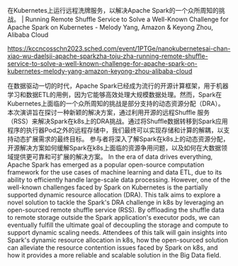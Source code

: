 在Kubernetes上运行远程洗牌服务，以解决Apache Spark的一个众所周知的挑战。 | Running Remote Shuffle Service to Solve a Well-Known Challenge for Apache Spark on Kubernetes - Melody Yang, Amazon & Keyong Zhou, Alibaba Cloud

https://kccncosschn2023.sched.com/event/1PTGe/nanokubernetesai-chan-xiao-wu-daelsji-apache-sparkzha-toju-zha-running-remote-shuffle-service-to-solve-a-well-known-challenge-for-apache-spark-on-kubernetes-melody-yang-amazon-keyong-zhou-alibaba-cloud

在数据驱动一切的时代，Apache Spark已经成为流行的开源计算框架，用于机器学习和数据ETL的用例，因为它能够高效处理大规模数据处理。然而，Spark在Kubernetes上面临的一个众所周知的挑战是部分支持的动态资源分配（DRA）。 本次演讲旨在探讨一种新颖的解决方案，通过利用开源的远程Shuffle 服务（RSS）来解决Spark在k8s上的DRA挑战。通过将Shuffle数据转移到Spark应用程序的执行器Pod之外的远程存储中，我们最终可以实现存储和计算的解耦，以支持动态扩展需求的最终目标。 参与者将深入了解Spark在k8s上的动态资源分配，开源解决方案如何缓解Spark在k8s上面临的资源争用问题，以及如何在大数据领域提供更可靠和可扩展的解决方案。 
In the era of data drives everything, Apache Spark has emerged as a popular open-source computation framework for the use cases of machine learning and data ETL, due to its ability to efficiently handle large-scale data processing. However, one of the well-known challenges faced by Spark on Kubernetes is the partially supported dynamic resource allocation (DRA). This talk aims to explore a novel solution to tackle the Spark's DRA challenge in k8s by leveraging an open-sourced remote shuffle service (RSS). By offloading the shuffle data to remote storage outside the Spark application's executor pods, we can eventually fulfill the ultimate goal of decoupling the storage and compute to support dynamic scaling needs. Attendees of this talk will gain insights into Spark's dynamic resource allocation in k8s, how the open-sourced solution can alleviate the resource contention issues faced by Spark on k8s, and how it provides a more reliable and scalable solution in the Big Data field.